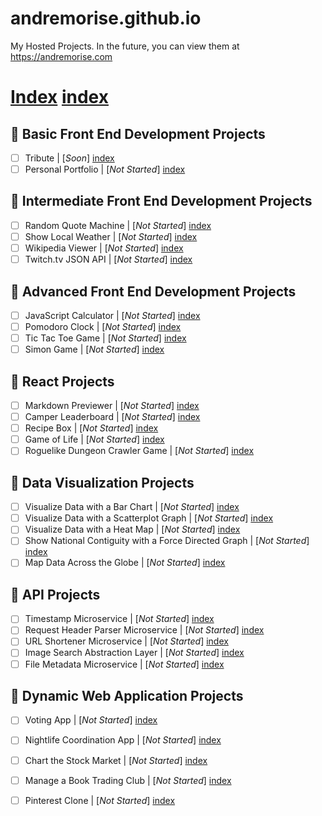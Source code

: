 # andremorise.github.io
My Hosted Projects.
In the future, you can view them at https://andremorise.com

# [Index] [index]

## :large_blue_diamond: Basic Front End Development Projects
- [ ] Tribute | [*Soon*] [index]
- [ ] Personal Portfolio | [*Not Started*] [index]

## :large_blue_diamond: Intermediate Front End Development Projects
- [ ] Random Quote Machine | [*Not Started*] [index]
- [ ] Show Local Weather | [*Not Started*] [index]
- [ ] Wikipedia Viewer | [*Not Started*] [index]
- [ ] Twitch.tv JSON API | [*Not Started*] [index]

## :large_blue_diamond: Advanced Front End Development Projects
- [ ] JavaScript Calculator | [*Not Started*] [index]
- [ ] Pomodoro Clock | [*Not Started*] [index]
- [ ] Tic Tac Toe Game | [*Not Started*] [index]
- [ ] Simon Game | [*Not Started*] [index]

## :large_blue_diamond: React Projects
- [ ] Markdown Previewer | [*Not Started*] [index]
- [ ] Camper Leaderboard | [*Not Started*] [index]
- [ ] Recipe Box | [*Not Started*] [index]
- [ ] Game of Life | [*Not Started*] [index]
- [ ] Roguelike Dungeon Crawler Game | [*Not Started*] [index]

## :large_blue_diamond: Data Visualization Projects
- [ ] Visualize Data with a Bar Chart | [*Not Started*] [index]
- [ ] Visualize Data with a Scatterplot Graph | [*Not Started*] [index]
- [ ] Visualize Data with a Heat Map | [*Not Started*] [index]
- [ ] Show National Contiguity with a Force Directed Graph | [*Not Started*] [index]
- [ ] Map Data Across the Globe | [*Not Started*] [index]

## :large_blue_diamond: API Projects
- [ ] Timestamp Microservice | [*Not Started*] [index]
- [ ] Request Header Parser Microservice | [*Not Started*] [index]
- [ ] URL Shortener Microservice | [*Not Started*] [index]
- [ ] Image Search Abstraction Layer | [*Not Started*] [index]
- [ ] File Metadata Microservice | [*Not Started*] [index]

## :large_blue_diamond: Dynamic Web Application Projects
- [ ] Voting App | [*Not Started*] [index]
- [ ] Nightlife Coordination App | [*Not Started*] [index]
- [ ] Chart the Stock Market | [*Not Started*] [index]
- [ ] Manage a Book Trading Club | [*Not Started*] [index]
- [ ] Pinterest Clone | [*Not Started*] [index]




[index]: https://andremorise.github.io/index.html
